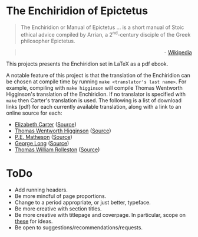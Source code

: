 
# The Enchiridion of Epictetus

> The Enchiridion or Manual of Epictetus &#8230; 
  is a short manual of Stoic ethical advice compiled by Arrian, 
  a 2<sup>nd</sup>-century disciple of the Greek philosopher Epictetus. 

> <p align="right">
>   - <a href=https://en.wikipedia.org/wiki/Enchiridion_of_Epictetus>Wikipedia</a>
> </p>

This projects presents the Enchiridion set in LaTeX as a pdf ebook.

A notable feature of this project is that the translation of the Enchiridion
can be chosen at compile time by running `make <translator's last name>`.
For example, compiling with `make higginson` will compile 
Thomas Wentworth Higginson's translation of the Enchiridion.
If no translator is specified with `make` then Carter's translation is used.
The following is a list of download links (pdf) for each 
currently available translation, 
along with a link to an online source for each: 

 - [Elizabeth Carter][carter-file] ([Source][carter-source])
 - [Thomas Wentworth Higginson][higginson-file] ([Source][higginson-source])
 - [P.E. Matheson][matheson-file] ([Source][matheson-source])
 - [George Long][long-file] ([Source][long-source])
 - [Thomas William Rolleston][rolleston-file] ([Source][rolleston-source])
 
  [carter-file]: https://raw.githubusercontent.com/mapierce271/Enchiridion/master/all-versions/enchiridion-carter.pdf
  [carter-source]: https://archive.org/details/enchiridion_librivox
  [higginson-file]: https://raw.githubusercontent.com/mapierce271/Enchiridion/master/all-versions/enchiridion-higginson.pdf
  [higginson-source]: http://www.perseus.tufts.edu/hopper/text?doc=urn:cts:greekLit:tlg0557.tlg002.perseus-eng2:1
  [matheson-file]: https://raw.githubusercontent.com/mapierce271/Enchiridion/master/all-versions/enchiridion-matheson.pdf
  [matheson-source]: http://www.sacred-texts.com/cla/dep/dep102.htm
  [long-file]: https://raw.githubusercontent.com/mapierce271/Enchiridion/master/all-versions/enchiridion-long.pdf
  [long-source]: http://www.ptypes.com/enchiridion.html
  [rolleston-file]: https://raw.githubusercontent.com/mapierce271/Enchiridion/master/all-versions/enchiridion-rolleston.pdf
  [rolleston-source]: http://www.letsreadgreek.com/epictetus/rolleston.htm



# ToDo
 
 - Add running headers.
 - Be more mindful of page proportions.
 - Change to a period appropriate, or just better, typeface.
 - Be more creative with section titles.
 - Be more creative with titlepage and coverpage. In particular, scope on [these](http://www.gutenberg.org/wiki/Mathematics_(Bookshelf)) for ideas. 
 - Be open to suggestions/recommendations/requests.



